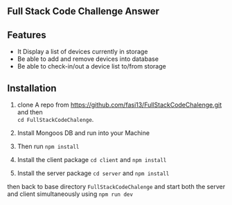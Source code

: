 ## Full Stack Code Challenge Answer

## Features
* It Display a list of devices currently in storage
* Be able to add and remove devices into database
* Be able to check-in/out a device list to/from storage

## Installation 

1. clone A repo from https://github.com/fasi13/FullStackCodeChalenge.git and then <br>
 `cd FullStackCodeChalenge`.
    
2. Install Mongoos DB and run into your Machine 

3. Then run `npm install`

4. Install the client package `cd client` and `npm install`

5. Install the server package `cd server` and `npm install`

then back to base directory `FullStackCodeChalenge` and start both the server and client simultaneously using `npm run dev` 




